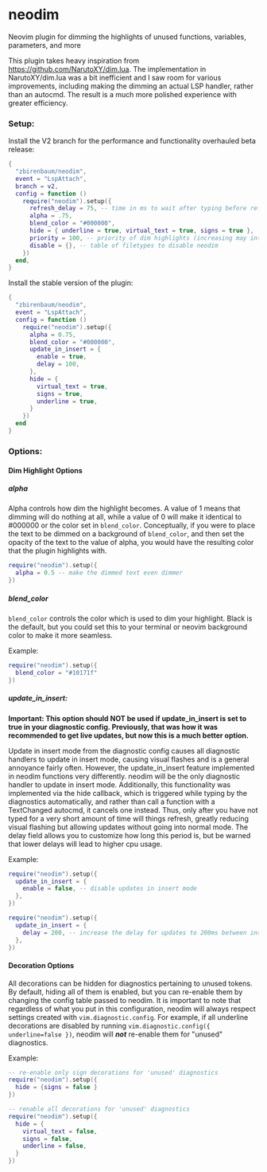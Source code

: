 # neodim
Neovim plugin for dimming the highlights of unused functions, variables, parameters, and more

This plugin takes heavy inspiration from https://github.com/NarutoXY/dim.lua. The implementation in NarutoXY/dim.lua was a bit inefficient and I saw room for various improvements, including making the dimming an actual LSP handler, rather than an autocmd. The result is a much more polished experience with greater efficiency.

### Setup:

Install the V2 branch for the performance and functionality overhauled beta release:
```lua
{
  "zbirenbaum/neodim",
  event = "LspAttach",
  branch = v2,
  config = function ()
    require("neodim").setup({
      refresh_delay = 75, -- time in ms to wait after typing before refresh diagnostics
      alpha = .75,
      blend_color = "#000000",
      hide = { underline = true, virtual_text = true, signs = true },
      priority = 100, -- priority of dim highlights (increasing may interfere with semantic tokens!!)
      disable = {}, -- table of filetypes to disable neodim
    })
  end,
}

```

Install the stable version of the plugin:

```lua
{
  "zbirenbaum/neodim",
  event = "LspAttach",
  config = function ()
    require("neodim").setup({
      alpha = 0.75,
      blend_color = "#000000",
      update_in_insert = {
        enable = true,
        delay = 100,
      },
      hide = {
        virtual_text = true,
        signs = true,
        underline = true,
      }
    })
  end
}
```

### Options:

#### Dim Highlight Options

##### alpha

Alpha controls how dim the highlight becomes. A value of 1 means that dimming will do nothing at all, while a value of 0 will make it identical to #000000 or the color set in `blend_color`. Conceptually, if you were to place the text to be dimmed on a background of `blend_color`, and then set the opacity of the text to the value of alpha, you would have the resulting color that the plugin highlights with.


```lua
require("neodim").setup({
  alpha = 0.5 -- make the dimmed text even dimmer
})
```

##### blend_color

`blend_color` controls the color which is used to dim your highlight. Black is the default, but you could set this to your terminal or neovim background color to make it more seamless.

Example:

```lua
require("neodim").setup({
  blend_color = "#10171f"
})
```

##### update_in_insert:
**Important: This option should **NOT** be used if update_in_insert is set to true in your diagnostic config. Previously, that was how it was recommended to get live updates, but now this is a much better option.**

Update in insert mode from the diagnostic config causes all diagnostic handlers to update in insert mode, causing visual flashes and is a general annoyance fairly often. However, the update_in_insert feature implemented in neodim functions very differently. neodim will be the only diagnostic handler to update in insert mode. Additionally, this functionality was implemented via the hide callback, which is triggered while typing by the diagnostics automatically, and rather than call a function with a TextChanged autocmd, it cancels one instead. Thus, only after you have not typed for a very short amount of time will things refresh, greatly reducing visual flashing but allowing updates without going into normal mode. The delay field allows you to customize how long this period is, but be warned that lower delays will lead to higher cpu usage.

Example:
```lua
require("neodim").setup({
  update_in_insert = {
    enable = false, -- disable updates in insert mode
  },
})
```

```lua
require("neodim").setup({
  update_in_insert = {
    delay = 200, -- increase the delay for updates to 200ms between insertions
  },
})
```

#### Decoration Options
All decorations can be hidden for diagnostics pertaining to unused tokens. By default, hiding all of them is enabled, but you can re-enable them by changing the config table passed to neodim. It is important to note that regardless of what you put in this configuration, neodim will always respect settings created with `vim.diagnostic.config`. For example, if all underline decorations are disabled by running `vim.diagnostic.config({ underline=false })`, neodim will ***not*** re-enable them for "unused" diagnostics.

Example:

```lua
-- re-enable only sign decorations for 'unused' diagnostics
require("neodim").setup({
  hide = {signs = false }
})
```

```lua
-- renable all decorations for 'unused' diagnostics
require("neodim").setup({
  hide = {
    virtual_text = false,
    signs = false,
    underline = false,
  }
})
```

<!-- ### How to get live dim updates as you type -->
<!---->
<!-- The vim.diagnostic.config function provides hooks which allow you to affect the behavior of this plugin. Setting `update_in_insert` to true will cause the plugin to update as fast as your LSP can supply diagnostic info. I personally find it preferable to keep this value at false, but the option is there and I recommend trying both out to see which you prefer. -->
<!---->
<!-- Example: -->
<!-- ``` -->
<!-- vim.diagnostic.config({ -->
<!--   ... -->
<!--   update_in_insert = true, -- Set this to true for live dim updates as you type -->
<!--   ... -->
<!-- }) -->
<!-- ``` -->
